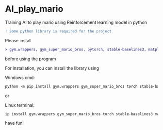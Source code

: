 # AI_play_mario

Training AI to play mario using Reinforcement learning model in python

``` diff
! Some python library is required for the project
```

Please install

``` diff
> gym.wrappers, gym_super_mario_bros, pytorch, stable-baselines3, matplotlib, numba, nes_py
```

before using the program

For installation, you can install the library using

Windows cmd: 

``` diff
python -m pip install gym.wrappers gym_super_mario_bros torch stable-baselines3 matplotlib numba nes_py
```

or 

Linux terminal: 

``` diff
ip install gym.wrappers gym_super_mario_bros torch stable-baselines3 matplotlib numba nes_py
```
have fun!
